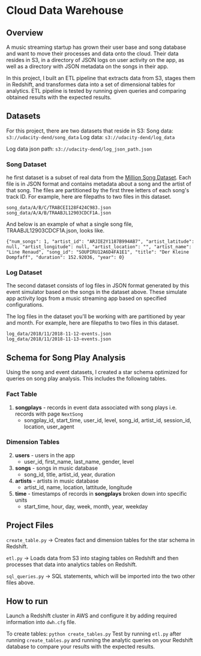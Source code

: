 
# Cloud Data Warehouse

## **Overview**
A music streaming startup has grown their user base and song database and want to move their processes and data onto the cloud. Their data resides in S3, in a directory of JSON logs on user activity on the app, as well as a directory with JSON metadata on the songs in their app.

In this project, I built an ETL pipeline that extracts data from S3, stages them in Redshift, and transformes data into a set of dimensional tables for analytics. ETL pipeline is tested by running given queries and comparing obtained results with the expected results.

## Datasets
For this project, there are two datasets that reside in S3: 
Song data: ```s3://udacity-dend/song_data```
Log data: ```s3://udacity-dend/log_data```

Log data json path: ```s3://udacity-dend/log_json_path.json```

### Song Dataset
he first dataset is a subset of real data from the [Million Song Dataset](https://labrosa.ee.columbia.edu/millionsong). Each file is in JSON format and contains metadata about a song and the artist of that song. The files are partitioned by the first three letters of each song's track ID. For example, here are filepaths to two files in this dataset.

```
song_data/A/B/C/TRABCEI128F424C983.json
song_data/A/A/B/TRAABJL12903CDCF1A.json
```
And below is an example of what a single song file, TRAABJL12903CDCF1A.json, looks like.
```
{"num_songs": 1, "artist_id": "ARJIE2Y1187B994AB7", "artist_latitude": null, "artist_longitude": null, "artist_location": "", "artist_name": "Line Renaud", "song_id": "SOUPIRU12A6D4FA1E1", "title": "Der Kleine Dompfaff", "duration": 152.92036, "year": 0}
```
### Log Dataset
The second dataset consists of log files in JSON format generated by this event simulator based on the songs in the dataset above. These simulate app activity logs from a music streaming app based on specified configurations.

The log files in the dataset you'll be working with are partitioned by year and month. For example, here are filepaths to two files in this dataset.

```
log_data/2018/11/2018-11-12-events.json
log_data/2018/11/2018-11-13-events.json
```

## Schema for Song Play Analysis
Using the song and event datasets, I created a star schema optimized for queries on song play analysis. This includes the following tables.

### Fact Table
1. <b>songplays</b> - records in event data associated with song plays i.e. records with page `NextSong`
    * songplay_id, start_time, user_id, level, song_id, artist_id, session_id, location, user_agent

### Dimension Tables
2. <b>users</b> - users in the app
    * user_id, first_name, last_name, gender, level
3. <b>songs</b> - songs in music database
    * song_id, title, artist_id, year, duration
4. <b>artists</b> - artists in music database
    * artist_id, name, location, lattitude, longitude
5. <b>time</b> - timestamps of records in <b>songplays</b> broken down into specific units
    * start_time, hour, day, week, month, year, weekday


## Project Files

```create_table.py``` -> Creates fact and dimension tables for the star schema in Redshift.

```etl.py``` -> Loads data from S3 into staging tables on Redshift and then processes that data into analytics tables on Redshift.

```sql_queries.py``` -> SQL statements, which will be imported into the two other files above.

## How to run

Launch a Redshift cluster in AWS and configure it by adding required information into ```dwh.cfg``` file.

To create tables: ```python create_tables.py``` 
Test by running ```etl.py``` after running ```create_tables.py``` and running the analytic queries on your Redshift database to compare your results with the expected results.

